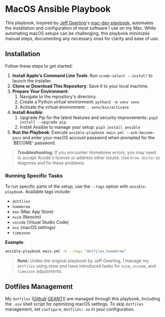 # MacOS Ansible Playbook

This playbook, inspired by [Jeff Geerling](https://www.jeffgeerling.com/)'s
[mac-dev-playbook](https://github.com/geerlingguy/mac-dev-playbook), automates
the installation and configuration of most software I use on my Mac. While
automating macOS setups can be challenging, this playbook minimizes manual
steps, documenting any necessary ones for clarity and ease of use.

## Installation

Follow these steps to get started:

1. **Install Apple's Command Line Tools**: Run `xcode-select --install` to
   launch the installer.
2. **Clone or Download This Repository**: Save it to your local machine.
3. **Prepare Your Environment**:
   1. Navigate to the repository's directory.
   2. Create a Python virtual environment: `python3 -m venv venv`
   3. Activate the virtual environment: `. venv/bin/activate`
4. **Install Ansible**:
   1. Upgrade Pip for the latest features and security improvements:
      `pip3 install --upgrade pip`
   2. Install Ansible to manage your setup: `pip3 install ansible`
5. **Run the Playbook**: Execute `ansible-playbook main.yml --ask-become-pass`
   and enter your macOS account password when prompted for the 'BECOME'
   password.

> **Troubleshooting**: If you encounter Homebrew errors, you may need to accept
> Xcode's license or address other issues. Use `brew doctor` to diagnose and fix
> these problems.

### Running Specific Tasks

To run specific parts of the setup, use the `--tags` option with
`ansible-playbook`. Available tags include:

- `dotfiles`
- `homebrew`
- `mas` (Mac App Store)
- `nvim` (Neovim)
- `vscode` (Visual Studio Code)
- `osx` (macOS settings)
- `timezone`

**Example**:

```zsh
ansible-playbook main.yml -K --tags "dotfiles,homebrew"
```

> **Note:** Unlike the original playbook by Jeff Geerling, I manage my
> `dotfiles` using stow and have introduced tasks for `nvim`, `vscode`, and
> `timezone` adjustments.

## Dotfiles Management

My `dotfiles` ([Github][1] [GEANT)][2]) are managed through this playbook,
including the `.osx` shell script for optimizing macOS settings. To skip
`dotfiles` management, set `configure_dotfiles: no` in your configuration.

[1]: https://github.com/skanct/dotfiles
[2]: https://gitlab.geant.org/christos.kanellopoulos/dotfiles
